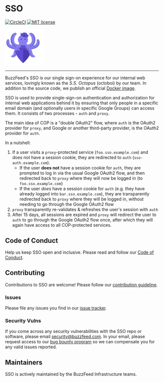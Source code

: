 # SSO

[![CircleCI](https://circleci.com/gh/buzzfeed/sso.svg?style=svg)](https://circleci.com/gh/buzzfeed/sso)
[![MIT license](http://img.shields.io/badge/license-MIT-brightgreen.svg)](http://opensource.org/licenses/MIT)

<img src="docs/img/logo.png" width="128px">

----

BuzzFeed's SSO is our single sign-on experience for our internal web services, lovingly known as the *S.S. Octopus* (octoboi) by our team. In addition to the source code, we publish an official [Docker image][docker_hub].

SSO is used to provide single-sign-on authentication and authorization for internal web applications behind it by ensuring that only people in a specific email domain (and optionally users in specific Google Groups) can access them. It consists of two processes - `auth` and `proxy`.

The main idea of COP is a "double OAuth2" flow, where `auth` is the OAuth2 provider for `proxy`, and Google or another third-party provider, is the OAuth2 provider for `auth`.

In a nutshell:

1. If a user visits a `proxy`-protected service (`foo.sso.example.com`) and does not have a session cookie, they are redirected to `auth` (`sso-auth.example.com`).
   - If the user **does not** have a session cookie for `auth`,
     they are prompted to log in via the usual Google OAuth2 flow, and then
     redirected back to `proxy` where they will now be logged in (to
     `foo.sso.example.com`)
   - If the user *does* have a session cookie for `auth` (e.g. they
     have already logged into `bar.sso.example.com`), they are
     transparently redirected back to `proxy` where they will be logged in,
     without needing to go through the Google OAuth2 flow
2. `proxy` transparently re-validates & refreshes the user's session with `auth`
3. After 15 days, all sessions are expired and `proxy` will redirect the user to `auth` to go through the Google OAuth2 flow once, after which they will again have access to all COP-protected services.

## Code of Conduct

Help us keep SSO open and inclusive. Please read and follow our [Code of Conduct](CODE_OF_CONDUCT.md).

## Contributing

Contributions to SSO are welcome! Please follow our [contribution guideline](CONTRIBUTING.md).

### Issues

Please file any issues you find in our [issue tracker](https://github.com/buzzfeed/sso/issues).

### Security Vulns

If you come across any security vulnerabilities with the SSO repo or software, please email security@buzzfeed.com. In your email, please request access to our [bug bounty program](https://hackerone.com/buzzfeed) so we can compensate you for any valid issues reported.

## Maintainers

SSO is actively maintained by the BuzzFeed Infrastructure teams.

[docker_hub]: https://hub.docker.com/r/buzzfeed/sso/